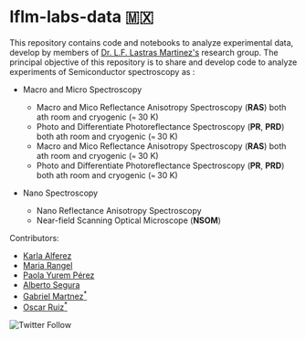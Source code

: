 # lflm-labs-data 🇲🇽

This repository contains code and notebooks to analyze experimental data, develop by members of  [Dr. L.F. Lastras Martinez's](http://www.iico.uaslp.mx/Paginas/Luis-Felipe.aspx) research group.
The principal objective of this repository is to share and develop code to analyze experiments of Semiconductor spectroscopy as : 

+ Macro and Micro Spectroscopy
    * Macro and Mico Reflectance Anisotropy Spectroscopy (**RAS**) both ath room  and cryogenic (`≈` 30 K)
    * Photo and Differentiate Photoreflectance Spectroscopy (**PR**, **PRD**) both ath room  and cryogenic (`≈` 30 K)
    * Macro and Mico Reflectance Anisotropy Spectroscopy (**RAS**) both ath room  and cryogenic (`≈` 30 K)
    * Photo and Differentiate Photoreflectance Spectroscopy (**PR**, **PRD**) both ath room  and cryogenic (`≈` 30 K)
+ Nano Spectroscopy

    * Nano Reflectance Anisotropy Spectroscopy 
    * Near-field Scanning Optical Microscope (**NSOM**)

Contributors:
* [Karla Alferez](https://github.com/KarlaAlf)
* [Maria Rangel](https://github.com/Mariarangel6)
* [Paola Yurem Pérez](https://github.com/PaolaYurem)
* [Alberto Segura](https://github.com/AlbertoSegura24)
* [Gabriel Martnez<sup>*</sup>](https://github.com/Gabmtzz)
* [Oscar Ruiz<sup>*</sup>](https://github.com/RUCO13)<br/>


![Twitter Follow](https://img.shields.io/twitter/follow/ruco0713?color=blue&logo=twitter&style=for-the-badge)
